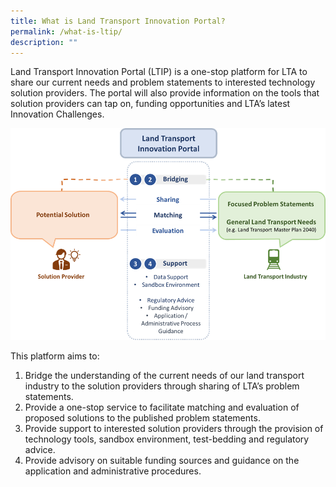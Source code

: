 ```yaml
---
title: What is Land Transport Innovation Portal?
permalink: /what-is-ltip/
description: ""
---
```

Land Transport Innovation Portal (LTIP) is a one-stop platform for LTA to share our current needs and problem statements to interested technology solution providers. The portal will also provide information on the tools that solution providers can tap on, funding opportunities and LTA’s latest Innovation Challenges.

![](/images/LTIP%20overview.png)

This platform aims to:

1. Bridge the understanding of the current needs of our land transport industry to the solution providers through sharing of LTA’s problem statements.
2. Provide a one-stop service to facilitate matching and evaluation of proposed solutions to the published problem statements.
3. Provide support to interested solution providers through the provision of technology tools, sandbox environment, test-bedding and regulatory advice.
4. Provide advisory on suitable funding sources and guidance on the application and administrative procedures.